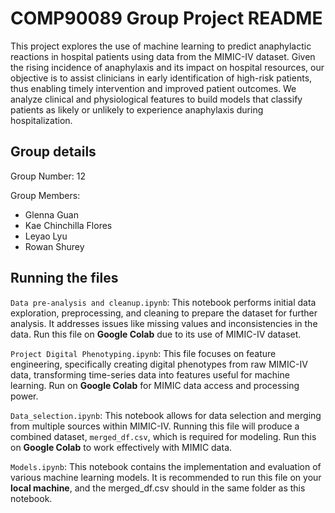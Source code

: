 # COMP90089 Group Project README

This project explores the use of machine learning to predict anaphylactic reactions in hospital patients using data from the MIMIC-IV dataset. Given the rising incidence of anaphylaxis and its impact on hospital resources, our objective is to assist clinicians in early identification of high-risk patients, thus enabling timely intervention and improved patient outcomes. We analyze clinical and physiological features to build models that classify patients as likely or unlikely to experience anaphylaxis during hospitalization.

## Group details

Group Number: 12

Group Members:
- Glenna Guan
- Kae Chinchilla Flores
- Leyao Lyu
- Rowan Shurey

## Running the files
`Data pre-analysis and cleanup.ipynb`: This notebook performs initial data exploration, preprocessing, and cleaning to prepare the dataset for further analysis. It addresses issues like missing values and inconsistencies in the data. Run this file on **Google Colab** due to its use of MIMIC-IV dataset.

`Project Digital Phenotyping.ipynb`: This file focuses on feature engineering, specifically creating digital phenotypes from raw MIMIC-IV data, transforming time-series data into features useful for machine learning. Run on **Google Colab** for MIMIC data access and processing power.

`Data_selection.ipynb`: This notebook allows for data selection and merging from multiple sources within MIMIC-IV. Running this file will produce a combined dataset, `merged_df.csv`, which is required for modeling. Run this on **Google Colab** to work effectively with MIMIC data.

`Models.ipynb`: This notebook contains the implementation and evaluation of various machine learning models. It is recommended to run this file on your **local machine**, and the merged_df.csv should in the same folder as this notebook.
